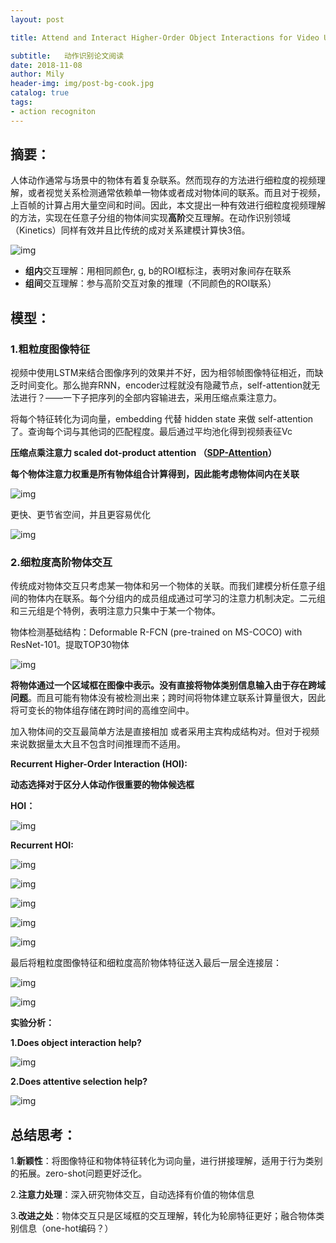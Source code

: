 ```yaml
---
layout: post

title: Attend and Interact Higher-Order Object Interactions for Video Understanding

subtitle:   动作识别论文阅读
date: 2018-11-08
author: Mily
header-img: img/post-bg-cook.jpg
catalog: true
tags:
- action recogniton
---
```


## **摘要：**

人体动作通常与场景中的物体有着复杂联系。然而现存的方法进行细粒度的视频理解，或者视觉关系检测通常依赖单一物体或者成对物体间的联系。而且对于视频，上百帧的计算占用大量空间和时间。因此，本文提出一种有效进行细粒度视频理解的方法，实现在任意子分组的物体间实现**高阶**交互理解。在动作识别领域（Kinetics）同样有效并且比传统的成对关系建模计算快3倍。

![img](https://note.youdao.com/yws/public/resource/1f6e9c35143809586c20dcdf6d617692/xmlnote/A546C01F9F3D4CC08B83174383E52347/19155)

- **组内**交互理解：用相同颜色r, g, b的ROI框标注，表明对象间存在联系
- **组间**交互理解：参与高阶交互对象的推理（不同颜色的ROI联系）



## **模型：**

### **1.粗粒度图像特征**

视频中使用LSTM来结合图像序列的效果并不好，因为相邻帧图像特征相近，而缺乏时间变化。那么抛弃RNN，encoder过程就没有隐藏节点，self-attention就无法进行？——一下子把序列的全部内容输进去，采用压缩点乘注意力。

将每个特征转化为词向量，embedding 代替 hidden state 来做 self-attention 了。查询每个词与其他词的匹配程度。最后通过平均池化得到视频表征Vc

**压缩点乘注意力 scaled dot-product attention （**[**SDP-Attention**](https://www.jiqizhixin.com/articles/2018-06-11-16)**）**

**每个物体注意力权重是所有物体组合计算得到，因此能考虑物体间内在关联**

![img](https://note.youdao.com/ynoteshare1/images/replace-img.png)

更快、更节省空间，并且更容易优化

![img](https://note.youdao.com/ynoteshare1/images/replace-img.png)

### **2.细粒度高阶物体交互**

传统成对物体交互只考虑某一物体和另一个物体的关联。而我们建模分析任意子组间的物体内在联系。每个分组内的成员组成通过可学习的注意力机制决定。二元组和三元组是个特例，表明注意力只集中于某一个物体。

物体检测基础结构：Deformable R-FCN (pre-trained on MS-COCO) with ResNet-101。提取TOP30物体

![img](https://note.youdao.com/ynoteshare1/images/replace-img.png)

**将物体通过一个****区域框****在图像中表示。**没有直接将物体类别信息输入由于存在**跨域问题**。而且可能有物体没有被检测出来；跨时间将物体建立联系计算量很大，因此将可变长的物体组存储在跨时间的高维空间中。

加入物体间的交互最简单方法是直接相加 或者采用主宾构成结构对。但对于视频来说数据量太大且不包含时间推理而不适用。

**Recurrent Higher-Order Interaction (HOI):**

**动态选择对于区分人体动作很重要的物体候选框**

**HOI：**

![img](https://note.youdao.com/ynoteshare1/images/replace-img.png)

**Recurrent HOI:**

![img](https://note.youdao.com/ynoteshare1/images/replace-img.png)



![img](https://note.youdao.com/ynoteshare1/images/replace-img.png)



![img](https://note.youdao.com/ynoteshare1/images/replace-img.png)



![img](https://note.youdao.com/ynoteshare1/images/replace-img.png)



![img](https://note.youdao.com/ynoteshare1/images/replace-img.png)

最后将粗粒度图像特征和细粒度高阶物体特征送入最后一层全连接层：

![img](https://note.youdao.com/ynoteshare1/images/replace-img.png)



![img](https://note.youdao.com/ynoteshare1/images/replace-img.png)



**实验分析：**

**1.Does object interaction help?**

![img](https://note.youdao.com/ynoteshare1/images/replace-img.png)

**2.Does attentive selection help?**

![img](https://note.youdao.com/ynoteshare1/images/replace-img.png)

## **总结思考：**

1.**新颖性**：将图像特征和物体特征转化为词向量，进行拼接理解，适用于行为类别的拓展。zero-shot问题更好泛化。

2.**注意力处理**：深入研究物体交互，自动选择有价值的物体信息

3.**改进之处**：物体交互只是区域框的交互理解，转化为轮廓特征更好；融合物体类别信息（one-hot编码？）
